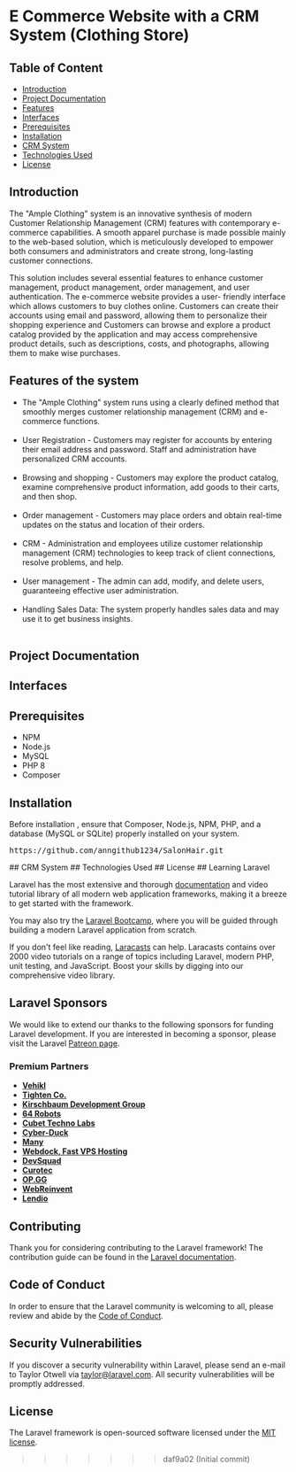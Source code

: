 
# E Commerce Website with a CRM System (Clothing Store)

## Table of Content

- [Introduction](Introduction)
- [Project Documentation](Project-Documentation)
- [Features](Features)
- [Interfaces](Interfaces)
- [Prerequisites](Prerequisites)
- [Installation](Installation)
- [CRM System](CRM-System)
- [Technologies Used](Technologies-Used)
- [License](License)


## Introduction

The "Ample Clothing" system is an innovative synthesis of modern Customer Relationship Management (CRM) features with contemporary e-commerce capabilities. A smooth apparel purchase is made possible mainly to the web-based solution, which is meticulously developed to empower both consumers and administrators and create strong, long-lasting customer connections.

This solution includes several essential features to enhance customer management, product management, order management, and user authentication. The e-commerce website provides a user- friendly interface which allows customers to buy clothes online. Customers can create their accounts using email and password, allowing them to personalize their shopping experience and Customers can browse and explore a product catalog provided by the application and may access comprehensive product details, such as descriptions, costs, and photographs, allowing them to make wise purchases.

## Features of the system

<ul> 
  <li>The "Ample Clothing" system runs using a clearly defined method that smoothly merges customer relationship management (CRM) and e-commerce functions.</li> <br>

<li>User Registration - Customers may register for accounts by entering their email address and password. Staff and administration have personalized CRM accounts.</li> <br>

<li>Browsing and shopping - Customers may explore the product catalog, examine comprehensive product information, add goods to their carts, and then shop.</li> <br>

<li>Order management - Customers may place orders and obtain real-time updates on the status and location of their orders.</li> <br>

<li> CRM - Administration and employees utilize customer relationship management (CRM) technologies to keep track of client connections, resolve problems, and help.</li> <br>

<li> User management - The admin can add, modify, and delete users, guaranteeing effective user administration.</li> <br>

<li> Handling Sales Data: The system properly handles sales data and may use it to get business insights.</li> <br>
</ul>


## Project Documentation


## Interfaces

## Prerequisites
<ul>
<li>NPM</li>
<li>Node.js</li>
<li>MySQL</li>
<li>PHP 8</li>
<li>Composer</li>
</ul>

## Installation
 Before installation , ensure that Composer, Node.js, NPM, PHP, and a database (MySQL or SQLite) properly installed on your system.

 <div class="highlight highlight-source-shell notranslate position-relative overflow-auto" dir="auto" data-snippet-clipboard-copy-content="https://github.com/anngithub1234/SalonHair.git"><pre>https://github.com/anngithub1234/SalonHair.git</pre></div>
## CRM System
## Technologies Used
## License
## Learning Laravel

Laravel has the most extensive and thorough [documentation](https://laravel.com/docs) and video tutorial library of all modern web application frameworks, making it a breeze to get started with the framework.

You may also try the [Laravel Bootcamp](https://bootcamp.laravel.com), where you will be guided through building a modern Laravel application from scratch.

If you don't feel like reading, [Laracasts](https://laracasts.com) can help. Laracasts contains over 2000 video tutorials on a range of topics including Laravel, modern PHP, unit testing, and JavaScript. Boost your skills by digging into our comprehensive video library.

## Laravel Sponsors

We would like to extend our thanks to the following sponsors for funding Laravel development. If you are interested in becoming a sponsor, please visit the Laravel [Patreon page](https://patreon.com/taylorotwell).

### Premium Partners

- **[Vehikl](https://vehikl.com/)**
- **[Tighten Co.](https://tighten.co)**
- **[Kirschbaum Development Group](https://kirschbaumdevelopment.com)**
- **[64 Robots](https://64robots.com)**
- **[Cubet Techno Labs](https://cubettech.com)**
- **[Cyber-Duck](https://cyber-duck.co.uk)**
- **[Many](https://www.many.co.uk)**
- **[Webdock, Fast VPS Hosting](https://www.webdock.io/en)**
- **[DevSquad](https://devsquad.com)**
- **[Curotec](https://www.curotec.com/services/technologies/laravel/)**
- **[OP.GG](https://op.gg)**
- **[WebReinvent](https://webreinvent.com/?utm_source=laravel&utm_medium=github&utm_campaign=patreon-sponsors)**
- **[Lendio](https://lendio.com)**

## Contributing

Thank you for considering contributing to the Laravel framework! The contribution guide can be found in the [Laravel documentation](https://laravel.com/docs/contributions).

## Code of Conduct

In order to ensure that the Laravel community is welcoming to all, please review and abide by the [Code of Conduct](https://laravel.com/docs/contributions#code-of-conduct).

## Security Vulnerabilities

If you discover a security vulnerability within Laravel, please send an e-mail to Taylor Otwell via [taylor@laravel.com](mailto:taylor@laravel.com). All security vulnerabilities will be promptly addressed.

## License

The Laravel framework is open-sourced software licensed under the [MIT license](https://opensource.org/licenses/MIT).
>>>>>>> daf9a02 (Initial commit)
